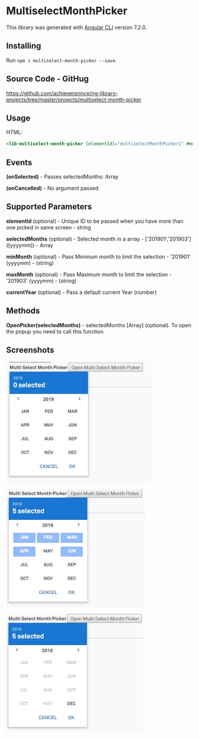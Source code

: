 # MultiselectMonthPicker

This library was generated with [Angular CLI](https://github.com/angular/angular-cli) version 7.2.0.

## Installing

Run `npm i multiselect-month-picker --save`.

## Source Code - GitHug
https://github.com/achieverprince/ng-library-projects/tree/master/projects/multiselect-month-picker

## Usage

HTML:
```html
<lib-multiselect-month-picker [elementId]="multiselectMonthPicker1" #multiselectMonthPickerComponent [minMonth]="201812" (onCancelled)="MultiSelectMonthPickerCalcelled()" (onSelected)="MultiSelectMonthPickerSelected($event)"></lib-multiselect-month-picker>
```

## Events

 **(onSelected)** - Passes selectedMonths: Array<number>
  
 **(onCancelled)** - No argument passed
 
## Supported Parameters

**elementId** (optional) - Unique ID to be passed when you have more than one picked in same screen - string

**selectedMonths** (optional) - Selected month in a array - ['201901','201903'] ([yyyymm]) - Array

**minMonth** (optional) - Pass Minimum month to limit the selection - '201901' (yyyymm) - (string)

**maxMonth** (optional) - Pass Maximum month to limit the selection - '201903' (yyyymm) - (string)

**currentYear** (optional) - Pass a default current Year (number)

## Methods

**OpenPicker(selectedMonths)** - selectedMonths [Array] (optional). To open the popup you need to call this function.

## Screenshots

![Screenshot 1](https://raw.githubusercontent.com/achieverprince/ng-library-projects/master/projects/multiselect-month-picker/screenshots/mp_ss_1.JPG)

![Screenshot 2](https://raw.githubusercontent.com/achieverprince/ng-library-projects/master/projects/multiselect-month-picker/screenshots/mp_ss_2.JPG)

![Screenshot 3](https://raw.githubusercontent.com/achieverprince/ng-library-projects/master/projects/multiselect-month-picker/screenshots/mp_ss_3.JPG)
